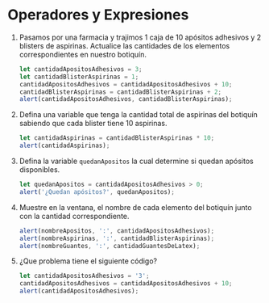 # Operadores y Expresiones

1. Pasamos por una farmacia y trajimos 1 caja de 10 apósitos adhesivos y 2 blisters de aspirinas. Actualice las cantidades de los elementos correspondientes en nuestro botiquín.

   ```javascript
   let cantidadApositosAdhesivos = 3;
   let cantidadBlisterAspirinas = 1;
   cantidadApositosAdhesivos = cantidadApositosAdhesivos + 10;
   cantidadBlisterAspirinas = cantidadBlisterAspirinas + 2;
   alert(cantidadApositosAdhesivos, cantidadBlisterAspirinas);
   ```

2. Defina una variable que tenga la cantidad total de aspirinas del botiquín sabiendo que cada blister tiene 10 aspirinas.

   ```javascript
   let cantidadAspirinas = cantidadBlisterAspirinas * 10;
   alert(cantidadAspirinas);
   ```

3. Defina la variable `quedanApositos` la cual determine si quedan apósitos disponibles.

   ```javascript
   let quedanApositos = cantidadApositosAdhesivos > 0;
   alert('¿Quedan apósitos?', quedanApositos);
   ```

4. Muestre en la ventana, el nombre de cada elemento del botiquín junto con la cantidad correspondiente.

   ```javascript
   alert(nombreApositos, ':', cantidadApositosAdhesivos);
   alert(nombreAspirinas, ':', cantidadBlisterAspirinas);
   alert(nombreGuantes, ':', cantidadGuantesDeLatex);
   ```

5. ¿Que problema tiene el siguiente código?

   ```javascript
   let cantidadApositosAdhesivos = '3';
   cantidadApositosAdhesivos = cantidadApositosAdhesivos + 10;
   alert(cantidadApositosAdhesivos);
   ```


